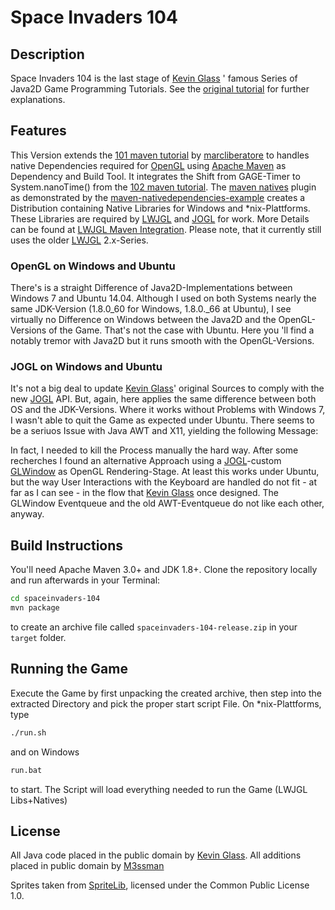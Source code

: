 # Space Invaders 104


## Description

Space Invaders 104 is the last stage of [Kevin Glass] ' famous Series of Java2D Game Programming Tutorials.
See the [original tutorial] for further explanations.

## Features
This Version extends the [101 maven tutorial] by [marcliberatore] to handles native Dependencies required for [OpenGL]
using [Apache Maven] as Dependency and Build Tool. It integrates the Shift from GAGE-Timer to System.nanoTime() from the [102 maven tutorial].
The [maven natives] plugin as demonstrated by the [maven-nativedependencies-example] creates a Distribution containing Native Libraries for Windows and *nix-Plattforms. These Libraries are required by [LWJGL] and [JOGL] for work. More Details can be found at [LWJGL Maven Integration]. Please note, that it currently still uses the older [LWJGL] 2.x-Series.

### OpenGL on Windows and Ubuntu
There's is a straight Difference of Java2D-Implementations between Windows 7 and Ubuntu 14.04. Although I used on both Systems nearly the same JDK-Version (1.8.0_60 for Windows, 1.8.0._66 at Ubuntu), I see virtually no Difference on Windows between the Java2D and the OpenGL-Versions of the Game. That's not the case with Ubuntu. Here you 'll find a notably tremor with Java2D but it runs smooth with the OpenGL-Versions.

### JOGL on Windows and Ubuntu
It's not a big deal to update [Kevin Glass]' original Sources to comply with the new [JOGL] API. But, again, here applies the same difference between both OS and the JDK-Versions. Where it works without Problems with Windows 7, I wasn't able to quit the Game as expected under Ubuntu. There seems to be a seriuos Issue with Java AWT and X11, yielding the following Message:

In fact, I needed to kill the Process manually the hard way. After some recherches I found an alternative Approach using a [JOGL]-custom [GLWindow] as OpenGL Rendering-Stage. At least this works under Ubuntu, but the way User Interactions with the Keyboard are handled do not fit - at far as I can see - in the flow that [Kevin Glass] once designed. The GLWindow Eventqueue and the old AWT-Eventqueue do not like each other, anyway.

## Build Instructions
You'll need Apache Maven 3.0+ and JDK 1.8+. Clone the repository locally and run afterwards in your Terminal:
```bash 
cd spaceinvaders-104 
mvn package
```
to create an archive file called `spaceinvaders-104-release.zip` in your `target` folder. 

## Running the Game
Execute the Game by first unpacking the created archive, then step into the extracted Directory and pick the proper start script File. 
On *nix-Plattforms, type 
```bash 
./run.sh
```
and on Windows
```bash 
run.bat
```
to start. The Script will load everything needed to run the Game (LWJGL Libs+Natives)


## License

All Java code placed in the public domain by [Kevin Glass].
All additions placed in public domain by [M3ssman]

Sprites taken from [SpriteLib], 
licensed under the Common Public License 1.0.

[Kevin Glass]:http://www.cokeandcode.com/
[original tutorial]:http://www.cokeandcode.com/info/tut2d-4.html
[101 maven tutorial]:https://github.com/marcliberatore/spaceinvaders-101-java
[marcliberatore]:https://github.com/marcliberatore
[Apache Maven]:https://maven.apache.org/
[OpenGL]:https://www.opengl.org/
[102 maven tutorial]:https://github.com/marcliberatore/spaceinvaders-102-java
[maven natives]:https://code.google.com/p/mavennatives/
[maven-nativedependencies-example]:http://mavennatives.googlecode.com/svn/trunk/maven-nativedependencies-example/
[LWJGL]:http://legacy.lwjgl.org/
[JOGL]:https://jogamp.org/
[LWJGL Maven Integration]:http://wiki.lwjgl.org/index.php?title=LWJGL_use_in_Maven
[GLWindow]:https://jogamp.org/deployment/jogamp-next/javadoc/jogl/javadoc/com/jogamp/newt/opengl/GLWindow.html
[M3ssman]:https://github.com/M3ssman/
[SpriteLib]:http://www.widgetworx.com/widgetworx/portfolio/spritelib.html
